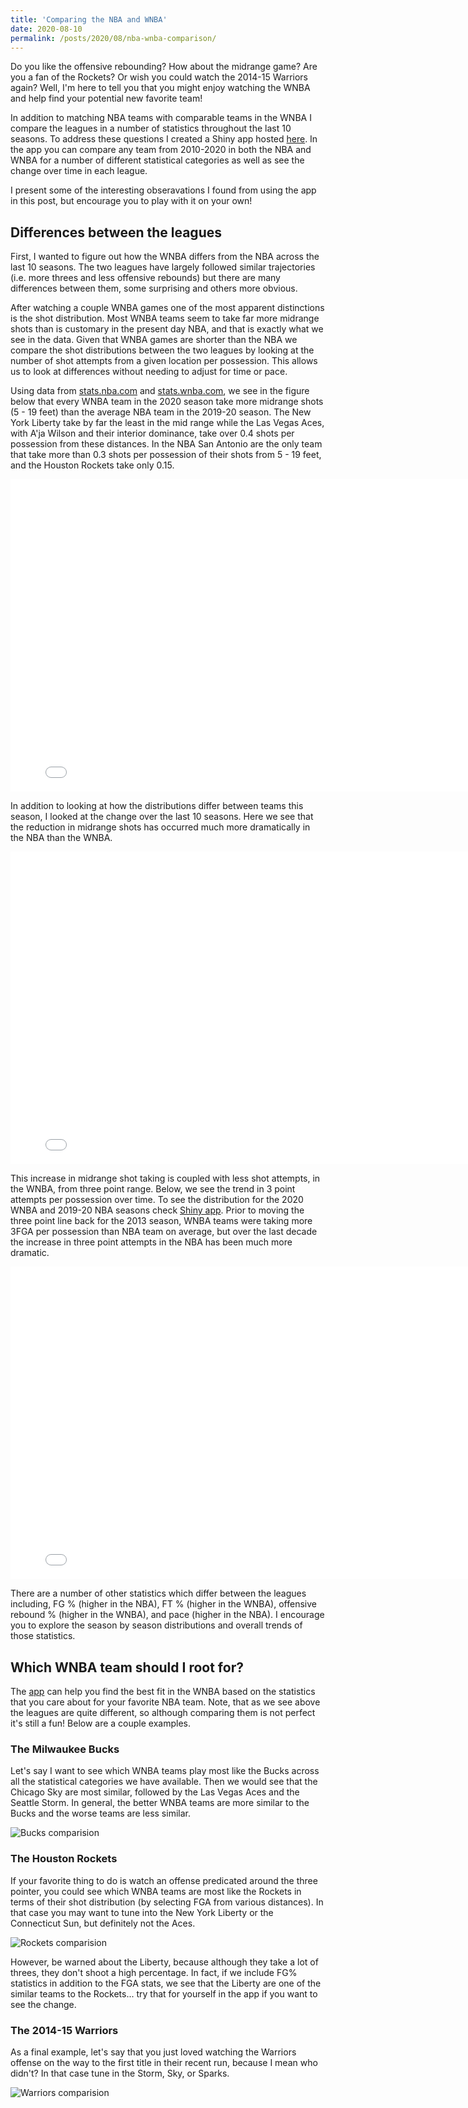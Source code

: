 ```yaml
---
title: 'Comparing the NBA and WNBA'
date: 2020-08-10
permalink: /posts/2020/08/nba-wnba-comparison/
---
```


Do you like the offensive rebounding? How about the midrange game? Are you a fan of the Rockets? Or wish you could watch the 2014-15 Warriors again? Well, I'm here to tell you that you might enjoy watching the WNBA and  help find your potential new favorite team! 

In addition to matching NBA teams with comparable teams in the WNBA I compare the leagues in a number of statistics throughout the last 10 seasons.   To address these questions I created a Shiny app hosted [here](https://zoevernon.shinyapps.io/nba_wnba_comparison/).  In the app you can compare any team from 2010-2020 in both the NBA and WNBA for a number of different statistical categories as well as see the change over time in each league.  

I present some of the interesting obseravations I found from using the app in this post, but encourage you to play with it on your own!  


## Differences between the leagues 
First, I wanted to figure out how the WNBA differs from the NBA across the last 10 seasons.  The two leagues have largely followed similar trajectories (i.e. more threes and less offensive rebounds) but there are many differences between them, some surprising and others more obvious. 

After watching a couple WNBA games one of the most apparent distinctions is the shot distribution.  Most WNBA teams seem to take far more midrange shots than is customary in the present day NBA, and that is exactly what we see in the data.  Given that WNBA games are shorter than the NBA we compare the shot distributions between the two leagues by looking at the number of shot attempts from a given location per possession.  This allows us to look at differences without needing to adjust for time or pace.  

Using data from [stats.nba.com](stats.nba.com) and [stats.wnba.com](stats.wnba.com), we see in the figure below that every WNBA team in the 2020 season take more midrange shots (5 - 19 feet) than the average NBA team in the 2019-20 season.  The New York Liberty take by far the least in the mid range while the Las Vegas Aces, with A'ja Wilson and their interior dominance, take over 0.4 shots per possession from these distances.  In the NBA San Antonio are the only team that take more than 0.3 shots per possession of their shots from 5 - 19 feet, and the Houston Rockets take only 0.15.  

<iframe width="800" height="500" frameborder="0" scrolling="no" src="//plotly.com/~zo3v3rnon/1.embed"></iframe>

In addition to looking at how the distributions differ between teams this season, I looked at the change over the last 10 seasons.  Here we see that the reduction in midrange shots has occurred much more dramatically in the NBA than the WNBA.  

<iframe width="800" height="500" frameborder="0" scrolling="no" src="//plotly.com/~zo3v3rnon/3.embed"></iframe>

This increase in midrange shot taking is coupled with less shot attempts, in the WNBA, from three point range.  Below, we see the trend in 3 point attempts per possession over time.   To see the distribution for the 2020 WNBA and 2019-20 NBA seasons check [Shiny app](https://zoevernon.shinyapps.io/nba_wnba_comparison/).    Prior to moving the three point line back for the 2013 season, WNBA teams were taking more 3FGA per possession than NBA team on average, but over the last decade the increase in three point attempts in the NBA has been much more dramatic.    
 
 <!--- <iframe width="800" height="500" frameborder="0" scrolling="no" src="//plotly.com/~zo3v3rnon/5.embed"></iframe> --->
<iframe width="800" height="500" frameborder="0" scrolling="no" src="//plotly.com/~zo3v3rnon/7.embed"></iframe>

There are a number of other statistics which differ between the leagues including, FG % (higher in the NBA), FT % (higher in the WNBA), offensive rebound % (higher in the WNBA), and pace (higher in the NBA).  I encourage you to explore the season by season distributions and overall trends of those statistics.  

 <!--- At this point the obvious question to ask is why is this the case?  Is the WNBA less sold on analytics, which has shown the superiority of the three pointer?  Or is there a fundamental difference between the leagues that makes threes less valuable in the WNBA?  --->

 <!--- Without knowing the extent to which WNBA teams have analytics departments, I think the answer is falls somewhere in between.  Looking at the difference in 3FG % between the two leagues we can see that WNBA players shoot much worse than NBA players from 3, however, they also shoot worse from 2.  It seems that only --->

 <!--- Across the board NBA players, shoot a higher percentage from the field.   However, WNBA players are much better FT shooters.   When it comes to 3 pointers we can see the impact of the extension of the 3 point line in the WNBA before the 2013 season.    Prior to the change, the WNBA was not only shooting more threes than NBA teams at the time, but they were shooting better from three.  Over time WNBA players have adjusted and despite, a slower increase in 3 pointers per possession, they have dramatically increased 3 point percentage over the last couple years.  --->

<!---  <iframe width="800" height="500" frameborder="0" scrolling="no" src="//plotly.com/~zo3v3rnon/13.embed"></iframe>  --->

<!--- <iframe width="800" height="500" frameborder="0" scrolling="no" src="//plotly.com/~zo3v3rnon/11.embed"></iframe>  --->

<!--- <iframe width="800" height="500" frameborder="0" scrolling="no" src="//plotly.com/~zo3v3rnon/9.embed"></iframe>  --->

<!--- <iframe width="800" height="500" frameborder="0" scrolling="no" src="//plotly.com/~zo3v3rnon/15.embed"></iframe>  --->

## Which WNBA team should I root for?
The [app](https://zoevernon.shinyapps.io/nba_wnba_comparison/) can help you find the best fit in the WNBA based on the statistics that you care about for your favorite NBA team.  Note, that as we see above the leagues are quite different, so although comparing them is not perfect it's still a fun!   Below are a couple examples.  

### The Milwaukee Bucks
Let's say I want to see which WNBA teams play most like the Bucks across all the statistical categories we have available.   Then we would see that the Chicago Sky are most similar, followed by the Las Vegas Aces and the Seattle Storm.   In general, the better WNBA teams are more similar to the Bucks and the worse teams are less similar.   

![Bucks comparision](/figures/bucks_all.png)

### The Houston Rockets
If your favorite thing to do is watch an offense predicated around the three pointer, you could see which WNBA teams are most like the Rockets in terms of their shot distribution (by selecting FGA from various distances).  In that case you may want to tune into the New York Liberty or the Connecticut Sun, but definitely not the Aces.  

![Rockets comparision](/figures/rockets_fga.png)

However, be warned about the Liberty, because although they take a lot of threes, they don't shoot a high percentage.  In fact, if we include FG% statistics in addition to the FGA stats, we see that the Liberty are one of the similar teams to the Rockets... try that for yourself in the app if you want to see the change.  

### The 2014-15 Warriors
As a final example, let's say that you just loved watching the Warriors offense on the way to the first title in their recent run, because I mean who didn't? In that case tune in the Storm, Sky, or Sparks.  

![Warriors comparision](/figures/warriors_off.png)

